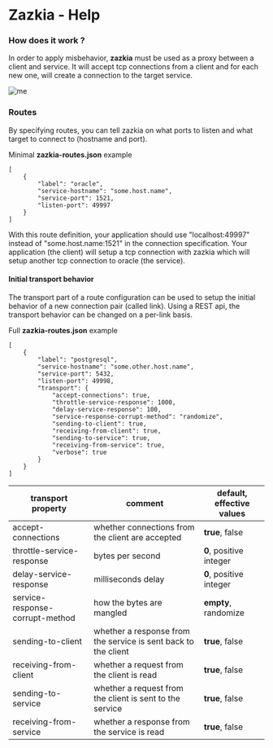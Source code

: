 # Zazkia - Help

### How does it work ?
In order to apply misbehavior, **zazkia** must be used as a proxy between a client and service.
It will accept tcp connections from a client and for each new one, will create a connection to the target service.


![me](/static/img/zazkia-as-proxy.png)

### Routes
By specifying routes, you can tell zazkia on what ports to listen and what target to connect to (hostname and port).

Minimal **zazkia-routes.json** example

	[
	    {
	        "label": "oracle",
	        "service-hostname": "some.host.name",
	        "service-port": 1521,
	        "listen-port": 49997
	    }
	]

With this route definition, your application should use "localhost:49997" instead of "some.host.name:1521" in the connection specification.
Your application (the client) will setup a tcp connection with zazkia which will setup another tcp connection to oracle (the service).

#### Initial transport behavior
The transport part of a route configuration can be used to setup the initial behavior of a new connection pair (called link).
Using a REST api, the transport behavior can be changed on a per-link basis.

Full **zazkia-routes.json** example

	[
	    {
	        "label": "postgresql",
	        "service-hostname": "some.other.host.name",
	        "service-port": 5432,
	        "listen-port": 49998,
	        "transport": {
				"accept-connections": true,
				"throttle-service-response": 1000,
				"delay-service-response": 100,
				"service-response-corrupt-method": "randomize",
				"sending-to-client": true,
				"receiving-from-client": true,
				"sending-to-service": true,
				"receiving-from-service": true,
				"verbose": true
	        }
	    }
	]

| transport property | comment | default, effective values |
|-----------|---------|--------|
| accept-connections | whether connections from the client are accepted | **true**, false |
| throttle-service-response | bytes per second | **0**, positive integer |
| delay-service-response | milliseconds delay | **0**, positive integer |
| service-response-corrupt-method | how the bytes are mangled | **empty**, randomize |
| sending-to-client | whether a response from the service is sent back to the client | **true**, false |
| receiving-from-client | whether a request from the client is read | **true**, false |
| sending-to-service | whether a request from the client is sent to the service | **true**, false |
| receiving-from-service | whether a response from the service is read | **true**, false |